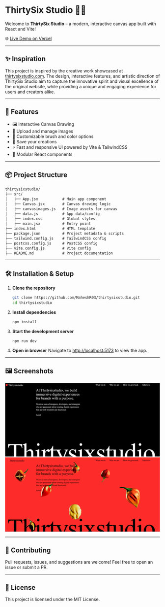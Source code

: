# ThirtySix Studio 🎨✨

Welcome to **ThirtySix Studio** – a modern, interactive canvas app built with React and Vite! 

🌐 [Live Demo on Vercel](https://thirtysixstudio-one.vercel.app/)

---

## ✨ Inspiration

This project is inspired by the creative work showcased at [thirtysixstudio.com](https://thirtysixstudio.com/). The design, interactive features, and artistic direction of ThirtySix Studio aim to capture the innovative spirit and visual excellence of the original website, while providing a unique and engaging experience for users and creators alike.

---

## 🚀 Features

- 🖼️ Interactive Canvas Drawing
- 📂 Upload and manage images
- 🎨 Customizable brush and color options
- 💾 Save your creations
- ⚡ Fast and responsive UI powered by Vite & TailwindCSS
- 🧩 Modular React components

---

## 📦 Project Structure

```text
thirtysixstudio/
├── src/
│   ├── App.jsx           # Main app component
│   ├── Canvas.jsx        # Canvas drawing logic
│   ├── canvasimages.js   # Image assets for canvas
│   ├── data.js           # App data/config
│   ├── index.css         # Global styles
│   ├── main.jsx          # Entry point
├── index.html            # HTML template
├── package.json          # Project metadata & scripts
├── tailwind.config.js    # TailwindCSS config
├── postcss.config.js     # PostCSS config
├── vite.config.js        # Vite config
├── README.md             # Project documentation
```

---

## 🛠️ Installation & Setup

1. **Clone the repository**
	```sh
	git clone https://github.com/MaheshR03/thirtysixstudio.git
	cd thirtysixstudio
	```
2. **Install dependencies**
	```sh
	npm install
	```
3. **Start the development server**
	```sh
	npm run dev
	```
4. **Open in browser**
	Navigate to [http://localhost:5173](http://localhost:5173) to view the app.

---

## 🖼️ Screenshots

![Screenshot 1](./Screenshot%201.png)
![Screenshot 2](./Screenshot%202.png)

---

## 🤝 Contributing

Pull requests, issues, and suggestions are welcome! Feel free to open an issue or submit a PR.

---

## 📄 License

This project is licensed under the MIT License.
